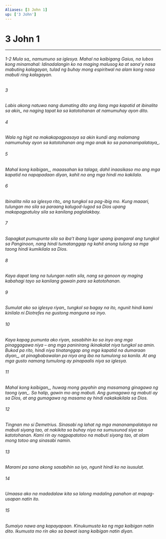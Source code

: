 ```yaml
---
Aliases: [3 John 1]
up: ['3 John']
---
```

# 3 John 1

***
###### 1-2 <i class="trans-change">Mula sa_ namumuno sa iglesya. Mahal na kaibigang Gaius, na lubos kong minamahal: Idinadalangin ko na maging malusog ka at sanaʼy nasa mabuting kalagayan, tulad ng buhay mong espiritwal na alam kong nasa mabuti ring kalagayan. 





















###### 3 










Labis akong natuwa nang dumating dito ang ilang mga kapatid at ibinalita <i class="trans-change">sa akin_ na naging tapat ka sa katotohanan at namumuhay ayon dito. 





















###### 4 










Wala ng higit na makakapagpasaya sa akin kundi ang malamang namumuhay ayon sa katotohanan ang mga anak ko <i class="trans-change">sa pananampalataya_. 





















###### 5 










Mahal <i class="trans-change">kong kaibigan_, maaasahan ka talaga, dahil inaasikaso mo ang mga kapatid na napapadaan diyan, kahit na ang mga hindi mo kakilala. 





















###### 6 










Ibinalita nila sa iglesya <i class="trans-change">rito_ ang tungkol sa pag-ibig mo. Kung maaari, tulungan mo sila sa paraang kalugod-lugod sa Dios upang makapagpatuloy sila sa kanilang paglalakbay. 





















###### 7 










Sapagkat pumupunta sila sa ibaʼt ibang lugar upang ipangaral ang tungkol sa Panginoon, nang hindi tumatanggap ng kahit anong tulong sa mga taong hindi kumikilala sa Dios. 





















###### 8 










Kaya dapat lang na tulungan natin sila, nang sa ganoon ay maging kabahagi tayo sa kanilang gawain para sa katotohanan. 





















###### 9 










Sumulat ako sa iglesya <i class="trans-change">riyan_ tungkol sa bagay na ito, ngunit hindi kami kinilala ni Diotrefes na gustong manguna sa inyo. 





















###### 10 










Kaya kapag pumunta ako riyan, sasabihin ko sa inyo ang mga pinaggagawa niya – ang mga paninirang ikinakalat niya tungkol sa amin. Bukod pa rito, hindi niya tinatanggap ang mga kapatid <i class="trans-change">na dumaraan diyan_, at pinagbabawalan pa niya ang iba na tumulong sa kanila. At ang mga gusto namang tumulong ay pinapaalis niya sa iglesya. 





















###### 11 










Mahal <i class="trans-change">kong kaibigan_, huwag mong gayahin ang masamang <i class="trans-change">ginagawa ng taong iyan_. Sa halip, gawin mo ang mabuti. Ang gumagawa ng mabuti ay sa Dios, at ang gumagawa ng masama ay hindi nakakakilala sa Dios. 





















###### 12 










Tingnan mo si Demetrius. Sinasabi ng lahat ng mga mananampalataya na mabuti siyang tao, at nakikita sa buhay niya na sumusunod siya sa katotohanan. Kami rin ay nagpapatotoo na mabuti siyang tao, at alam mong totoo ang sinasabi namin. 





















###### 13 










Marami pa sana akong sasabihin sa iyo, ngunit hindi ko na isusulat. 





















###### 14 










Umaasa ako na madadalaw kita sa lalong madaling panahon at mapag-usapan natin ito. 





















###### 15 










Sumaiyo nawa ang kapayapaan. Kinukumusta ka ng mga kaibigan natin dito. Ikumusta mo rin ako sa bawat isang kaibigan natin diyan.
